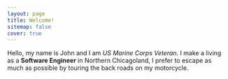 ```yaml
---
layout: page
title: Welcome!
sitemap: false
cover: true
---
```


Hello, my name is John and I am _US Marine Corps Veteran_. I make a living as a **Software Engineer** in Northern Chicagoland, I prefer to escape as much as possible by touring the back roads on my motorcycle. 